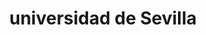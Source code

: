 ---
title: "universidad de Sevilla"
type: "andalucía"
external_link: "https://www.us.es/covid-19"
img: "./images/universidades/universidad_de_sevilla.png"
file_title: "Acuerdo Adaptación Enseñanza"
file_link: "https://www.us.es/sites/default/files/comunicacion/coronavirus/Criterios-academicos-US-curso-20-21.pdf"
---